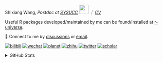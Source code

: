 
<p>Shixiang Wang, <em>Postdoc at <a href="https://sysucc.org.cn/">SYSUCC</a> <img src="https://media.giphy.com/media/WUlplcMpOCEmTGBtBW/giphy.gif" width="30">  ｜ <a href="https://shixiangwang.github.io/cv-shixiang/">CV</a>
</em></p>

Useful R packages developed/maintained by me can be found/installed at [r-universe](https://shixiangwang.r-universe.dev/).

💬 Connect to me by
[discussions](https://github.com/ShixiangWang/self-study/discussions) or [email](mailto:shixiang1994wang@gmail.com). 

[![bilibili](https://img.shields.io/badge/王诗翔-B站-yellow)](https://space.bilibili.com/11553374) [![wechat](https://img.shields.io/badge/王诗翔-微信公众号-important)](https://shixiangwang.github.io/home/logo/qrcode.jpg) [![planet](https://img.shields.io/badge/王诗翔-知识星球-blueviolet)](https://t.zsxq.com/rBqbIei)  [![zhihu](https://img.shields.io/badge/王诗翔-知乎-blue)](https://www.zhihu.com/people/shixiangwang) [![twitter](https://img.shields.io/badge/WangShxiang-twitter-ff69b4)](https://twitter.com/WangShxiang) [![scholar](https://img.shields.io/badge/ShixiangWang-Scholar-00ffff)](https://scholar.google.com/citations?user=FvNp0NkAAAAJ) 

<details>
 
<summary>GitHub Stats</summary>


<!--START_SECTION:waka-->
**🐱 My GitHub Data** 

> 📦 4.4 MB Used in GitHub's Storage 
 > 
> 🏆 1,374 Contributions in the Year 2023
 > 
> 🚫 Not Opted to Hire
 > 
> 📜 89 Public Repositories 
 > 
> 🔑 27 Private Repositories 
 > 
**I'm an Early 🐤** 

```text
🌞 Morning                1990 commits        ████░░░░░░░░░░░░░░░░░░░░░   15.89 % 
🌆 Daytime                5094 commits        ██████████░░░░░░░░░░░░░░░   40.68 % 
🌃 Evening                4632 commits        █████████░░░░░░░░░░░░░░░░   36.99 % 
🌙 Night                  807 commits         ██░░░░░░░░░░░░░░░░░░░░░░░   06.44 % 
```
📅 **I'm Most Productive on Wednesday** 

```text
Monday                   1897 commits        ████░░░░░░░░░░░░░░░░░░░░░   15.15 % 
Tuesday                  2167 commits        ████░░░░░░░░░░░░░░░░░░░░░   17.30 % 
Wednesday                2270 commits        █████░░░░░░░░░░░░░░░░░░░░   18.13 % 
Thursday                 1904 commits        ████░░░░░░░░░░░░░░░░░░░░░   15.20 % 
Friday                   2085 commits        ████░░░░░░░░░░░░░░░░░░░░░   16.65 % 
Saturday                 956 commits         ██░░░░░░░░░░░░░░░░░░░░░░░   07.63 % 
Sunday                   1244 commits        ██░░░░░░░░░░░░░░░░░░░░░░░   09.93 % 
```


**I Mostly Code in R** 

```text
R                        83 repos            █████████████░░░░░░░░░░░░   53.21 % 
Shell                    11 repos            ██░░░░░░░░░░░░░░░░░░░░░░░   07.05 % 
Jupyter Notebook         5 repos             █░░░░░░░░░░░░░░░░░░░░░░░░   03.21 % 
Rust                     4 repos             █░░░░░░░░░░░░░░░░░░░░░░░░   02.56 % 
TypeScript               1 repo              ░░░░░░░░░░░░░░░░░░░░░░░░░   00.64 % 
```




 Last Updated on 02/12/2023 18:48:23 UTC
<!--END_SECTION:waka-->

> These Readme stats are generated using github action [awesome-readme-stats](https://github.com/anmol098/waka-readme-stats)

-----

**NOTE: Top languages does not indicate my skill level or anything like that. It is just a metric of which languages have been hosted by me on GitHub based on the usage across repositories.**

</details>
